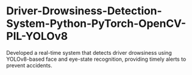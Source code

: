 # Driver-Drowsiness-Detection-System-Python-PyTorch-OpenCV-PIL-YOLOv8
Developed a real-time system that detects driver drowsiness using YOLOv8-based face and eye-state recognition, providing timely alerts to prevent accidents.
